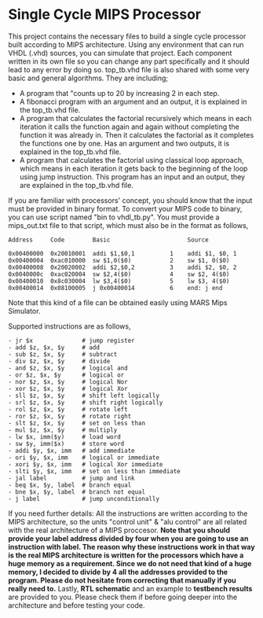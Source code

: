 # Single Cycle MIPS Processor
This project contains the necessary files to build a single cycle processor built according to MIPS architecture. Using any environment that can run VHDL (.vhd) sources, you can simulate that project.
Each component written in its own file so you can change any part specifically and it should lead to any error by doing so.
top_tb.vhd file is also shared with some very basic and general algorithms. They are including;
- A program that "counts up to 20 by increasing 2 in each step.
- A fibonacci program with an argument and an output, it is explained in the top_tb.vhd file.
- A program that calculates the factorial recursively which means in each iteration it calls the function again and again without completing the function it was already in. Then it calculates the factorial as it completes the functions one by one. Has an argument and two outputs, it is explained in the top_tb.vhd file.
- A program that calculates the factorial using classical loop approach, which means in each iteration it gets back to the beginning of the loop using jump instruction. This program has an input and an output, they are explained in the top_tb.vhd file.

If you are familiar with processors' concept, you should know that the input must be provided in binary format. To convert your MIPS code to binary, you can use script named "bin to vhdl_tb.py". You must provide a mips_out.txt file to that script, which must also be in the format as follows,
```
Address     Code        Basic                      Source

0x00400000  0x20010001  addi $1,$0,1          1    addi $1, $0, 1
0x00400004  0xac010000  sw $1,0($0)           2    sw $1, 0($0)
0x00400008  0x20020002  addi $2,$0,2          3    addi $2, $0, 2
0x0040000c  0xac020004  sw $2,4($0)           4    sw $2, 4($0)
0x00400010  0x8c030004  lw $3,4($0)           5    lw $3, 4($0)
0x00400014  0x08100005  j 0x00400014          6    end: j end
```
Note that this kind of a file can be obtained easily using MARS Mips Simulator.

Supported instructions are as follows,
```
- jr $x              # jump register
- add $z, $x, $y     # add
- sub $z, $x, $y     # subtract
- div $z, $x, $y     # divide
- and $z, $x, $y     # logical and
- or $z, $x, $y      # logical or
- nor $z, $x, $y     # logical Nor
- xor $z, $x, $y     # logical Xor
- sll $z, $x, $y     # shift left logically
- srl $z, $x, $y     # shift right logically
- rol $z, $x, $y     # rotate left
- ror $z, $x, $y     # rotate right
- slt $z, $x, $y     # set on less than
- mul $z, $x, $y     # multiply
- lw $x, imm($y)     # load word
- sw $y, imm($x)     # store word
- addi $y, $x, imm   # add immediate
- ori $y, $x, imm    # logical or immediate
- xori $y, $x, imm   # logical Xor immediate
- slti $y, $x, imm   # set on less than immediate
- jal label          # jump and link
- beq $x, $y, label  # branch equal
- bne $x, $y, label  # branch not equal
- j label            # jump unconditionally
```
If you need further details:
All the instructions are written according to the MIPS architecture, so the units "control unit" & "alu control" are all related with the real architecture of a MIPS proccesor.
**Note that you should provide your label address divided by four when you are going to use an instruction with label. The reason why these instructions work in that way is the real MIPS architecture is written for the processors which have a huge memory as a requirement. Since we do not need that kind of a huge memory, I decided to divide by 4 all the addresses provided to the program. Please do not hesitate from correcting that manually if you really need to.**
Lastly, **RTL schematic** and an example to **testbench results** are provided to you. Please check them if before going deeper into the architecture and before testing your code.
